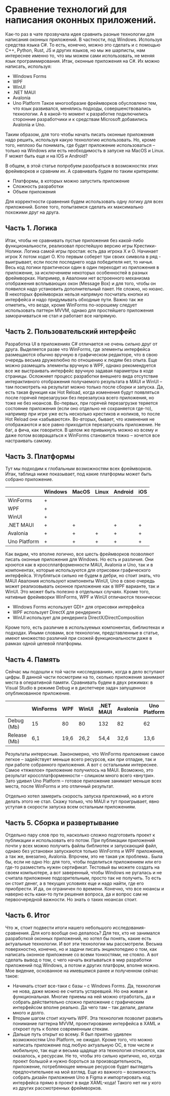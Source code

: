 # Сравнение технологий для написания оконных приложений.

Как-то раз в чате прозвучала идея сравнить разные технологии для написания оконных приложений. В частности, под Windows. Используя средства языка C#. То есть, конечно, можно это сделать и с помощью C++, Python, Rust, JS и других языков, но мы же шарписты, нам интереснее именно то, что мы можем сами использовать, не меняя язык программирования.
Итак, оконные приложения на C#. Их можно написать, используя:
-	Windows Forms
-	WPF
-	WinUI
-	.NET MAUI
-	Avalonia
-	Uno Platform
Такое многообразие фреймворков обусловлено тем, что язык развивался, менялись подходы, совершенствовались технологии. А в какой-то момент к разработке подключились сторонние разработчики и к средствам Microsoft добавились Avalonia и Uno.

Таким образом, для того чтобы начать писать оконные приложения надо решить, используя какую технологию использовать. Но, кроме того, неплохо бы понимать, где будет приложение использоваться – только на Windows или есть необходимость в запуске на MacOS и Linux. F может быть еще и на IOS и Android?

В общем, в этой статье попробуем разобраться в возможностях этих фреймворков и сравним их. А сравнивать будем по таким критериям:
-	Платформы, в которых можно запустить приложение
-	Сложность разработки
-	Объем приложения

Для корректности сравнения будем использовать одну логику для всех приложений. Более того, попытаемся сделать их максимально похожими друг на друга. 

## Часть 1. Логика
Итак, чтобы не сравнивать пустые приложения без какой-либо функциональности, реализовал простейшую версию игры Крестики-Нолики. Логика самой игры простая: есть два игрока Х и О. Начинает игрок Х потом ходит О. Кто первым соберет три своих символа в ряд - выигрывает, если после последнего хода победителя нет, то ничья. 
Весь код логики практически один в один переходит из приложения в приложение, за исключением некоторых особенностей в разных фреймворках. Например, в Авалонии нет встроенного механизма отображения всплывающих окон (Message Box) и для того, чтобы он появился надо установить дополнительный пакет. Не сложно, но нюанс. В некоторых фреймворках нельзя напрямую посчитать кнопки из интерфейса и надо придумывать обходные пути.
Важно так же отметить, что везде, кроме WinForms по-хорошему следует использовать паттерн MVVM, однако для простейшего приложения заморачиваться не стал и работает все напрямую.

## Часть 2. Пользовательский интерфейс
Разработка UI в приложениях C# отличается не очень сильно друг от друга. Выделяется разве что WinForms, где элементы интерфейса размещаются обычно вручную в графическом редакторе, что в свою очередь весьма дружелюбно по отношению к людям без опыта. Еще можно размещать элементы вручную в WPF, однако рекомендуется все же выстраивать интерфейс вручную задавая параметры в коде страницы. 
Осложняет процесс разработки внешнего вида отсутствие интерактивного отображения получаемого результата в MAUI и WinUI – там посмотреть на результат можно только после сборки и запуска. Да, есть такая функция как Hot Reload, когда изменения будут появляться после горячей перезагрузки без перезапуска всего приложения, но тоже не без нюансов. Во-первых, при горячей перезагрузке теряется состояние приложения (если оно отдельно не сохраняется где-то), например при игре уже есть несколько крестиков и ноликов, то после Hot Reload они «забываются». Во-вторых, бывает, что изменения не отображаются и все равно приходится перезапускать приложение. Не баг, а фича, как говорится.
В целом же привыкнуть можно ко всему и даже потом возвращаться к WinForms становится тяжко – хочется все настраивать самому. 

## Часть 3. Платформы
Тут мы подходим к глобальным возможностям всех фреймворков. Итак, таблица ниже показывает, под какие платформы может быть собрано приложение.


|                     |     Windows    |     MacOS    |     Linux    |     Android    |     iOS    |
|---------------------|----------------|--------------|--------------|----------------|------------|
|     WinForms        |     +          |              |              |                |            |
|     WPF             |     +          |              |              |                |            |
|     WinUI           |     +          |              |              |                |            |
|     .NET MAUI       |     +          |     +        |              |     +          |     +      |
|     Avalonia        |     +          |     +        |     +        |     +          |     +      |
|     Uno Platform    |     +          |     +        |     +        |     +          |     +      |

Как видим, что вполне логично, все шесть фреймворков позволяют писать оконные приложения для Windows. Но есть и различия. Они кроются как в кроссплатформенности MAUI, Avalonia и Uno, так и в компонентах, которые используются для отрисовки графического интерфейса. Углубляться сильно не будем в дебри, но стоит знать, что MAUI Авалония используют компоненты WinUI, Uno в cвою очередь может реализовывать оконное приложение как в WPF варианте, так и WinUI. Это может быть полезно в отдельных случаях. Кроме того, нативные фреймворки WinForms, WPF и WinUI отличаются технически:
- Windows Forms использует GDI+ для отрисовки интерфейса
- WPF использует DirectX для рендеринга
- WinUI использует для рендеринга DirectX/DirectComposition

Кроме того, есть различие в используемых компонентах, библиотеках и подходах. Иными словами, все технологии, представленные в статье, имеют множество различий при схожей функциональности даже в рамках одной целевой платформы.

## Часть 4. Память
Сейчас мы подошли к той части «исследования», когда в дело вступают цифры. В данной части посмотрим на то, сколько приложения занимают места в оперативной памяти. Сравнивать будем в двух режимах: в Visual Studio в режиме Debug и в диспетчере задач запущенное опубликованное приложение.


|                     | WinForms   | WPF         | WinUI       | .NET MAUI   | Avalonia    | Uno Platform |
|---------------------|------------|-------------|-------------|-------------|-------------|--------------|
|     Debug (Mb)      |     15     |     80      |     80      |     132     |     82      |     62       |
|     Release (Mb)    |     6,1    |     19,6    |     26,2    |     54,4    |     32,6    |     13,6     |
 
Результаты интересные. Закономерно, что WinForms приложение самое легкое – задействует меньше всего ресурсов, как при отладке, так и при работе собранного приложения. А вот с остальными интереснее. Самое «тяжелое» приложение получилось на MAUI. Возможно, это результат кроссплатформенности – слишком много всего «внутри». Зато удивил Uno Platform – готовое приложение занимает меньше всех места, после WinForms и это отличный результат. 

Отдельно хотел замерить скорость запуска приложений, но в итоге делать этого не стал. Скажу только, что MAUI и тут проигрывает, явно уступая в скорости запуска всем остальным приложениям.


## Часть 5. Сборка и развертывание
Отдельно пару слов про то, насколько сложно подготовить проект к публикации и использовать его потом. При публикации приложений почти у всех можно получить файлы библиотек и запускающий файл, однако без установки запускаются только WinForms и WPF приложения, а так же, внезапно, Avalonia. Впрочем, это не такая уж проблема.. Была бы, если не одно Но: для того, чтобы поделиться приложением или его где-то разместить нужен сертификат. Тестовый вы можете создать на своем компьютере, а вот заверенный, чтобы Windows не ругалась и не считала приложение подозрительным, просто так не получить. То есть он стоит денег, а в текущих условиях еще и надо найти, где его приобрести. И да, он ограничен по времени. 
Конечно, что все нюансы и наверно есть каки-то пути решения вопроса, да и вопрос сам не первоочередной важности. Но знать о таких нюансах стоит.

## Часть 6. Итог
Что ж, стоит подвести итоги нашего небольшого исследования-сравнения. Для кого вообще оно делалось? Для тех, кто не занимался разработкой оконных приложений, но хотел бы понять, какие есть актуальные технологии. И вот эти технологии мы рассмотрели. Весьма поверхностно, конечно, но и задачи писать энциклопедию о том, как написать оконное приложение со всеми тонкостями, не стояло. А вот сделать вывод о том, с чего начать вкатываться в мир разработки приложений под Windows, а потом и других платформ, вполне можно. Мое видение, основанное на имевшемся ранее и полученном сейчас такое:
- Начинать стоит все-таки с базы – с Windows Forms. Да, технология не нова, даже можно ее считать устаревшей. Но она живая и функциональная. Многие приемы на ней можно отработать, да и собрать действительно сложно приложение с графическим интерфейсом вполне реально. Да чего там – так делали, делали много и долго.
- Вторым шагом стоит изучить WPF. Эта технология позволит развить понимание паттерна MVVM, проектирование интерфейса в XAML и откроет путь к более современным стекам. 
- Дальше путь открыт ко всему. Я был приятно удивлен возможностям Uno Platform, не ожидал. Кроме того, что можно написать приложение под любую актуальную ОС, в том числе и мобильную, так еще и весьма щадяще эта технология относится, как оказалось, к ресурсам. Не то, чтобы это сильно критично, но, когда проект большой и нужно бороться за производительность, приложение, потребляющее меньше ресурсов будет выглядеть предпочтительнее на мой взгляд. Еще из важного – возможность собрать дизайн приложения Uno в Figma и импортировать код интерфейса прямо в проект в виде XAML-кода! Такого нет ни у кого из других рассмотренных фреймворков.


